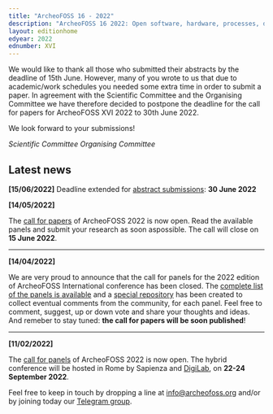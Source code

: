 ```yaml
---
title: "ArcheoFOSS 16 - 2022"
description: "ArcheoFOSS 16 2022: Open software, hardware, processes, data and formats in archaeological research will be hosted in Rome by Sapienza on 22-24 September 2022"
layout: editionhome
edyear: 2022
ednumber: XVI
---
```


We would like to thank all those who submitted their abstracts by the deadline of 15th June. However, many of you wrote to us that due to academic/work schedules you needed some extra time in order to submit a paper. In agreement with the Scientific Committee and the Organising Committee we have therefore decided to postpone the deadline for the call for papers for ArcheoFOSS XVI 2022 to 30th June 2022.

We look forward to your submissions!  

_Scientific Committee_
_Organising Committee_

## Latest news

**[15/06/2022]**
Deadline extended for [abstract submissions](#abstract-submission): **30 June 2022**

**[14/05/2022]**

The [call for papers](/2022/call-for-papers) of ArcheoFOSS 2022 is now open. Read the available panels and submit your research as soon aspossible. The call will close on **15 June 2022**.

---

**[14/04/2022]**

We are very proud to announce that the call for panels for the 2022 edition of ArcheoFOSS International conference has been closed.
The [complete list of the panels is available](/2022/panel-proposals) and a [special repository](https://github.com/archeofoss/archeofoss2022/discussions/categories/panel-proposals) has been created to collect eventual comments from the community, for each panel. Feel free to comment, suggest, up or down vote and share your thoughts and ideas. And remeber to stay tuned: **the call for papers will be soon published**!

---

**[11/02/2022]**

The [call for panels](/2022/call-for-panels) of ArcheoFOSS 2022 is now open. The hybrid conference will be hosted in Rome by Sapienza and [DigiLab](https://digilab.uniroma1.it/), on **22-24 September 2022**.

Feel free to keep in touch by dropping a line at [info@archeofoss.org](mailto:archaeofoss.org) and/or by joining today our [<i class="fa fa-telegram" aria-hidden="true"></i> Telegram group](https://t.me/ArcheoFOSS).
